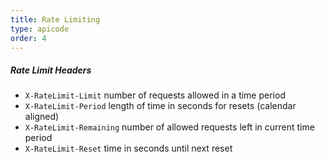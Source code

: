 ```yaml
---
title: Rate Limiting
type: apicode
order: 4
---
```

##### Rate Limit Headers

* `X-RateLimit-Limit` number of requests allowed in a time period
* `X-RateLimit-Period` length of time in seconds for resets (calendar aligned)
* `X-RateLimit-Remaining` number of allowed requests left in current time period
* `X-RateLimit-Reset` time in seconds until next reset